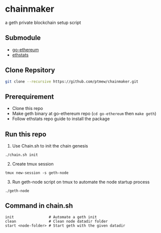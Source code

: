 # chainmaker
a geth private blockchain setup script

## Submodule
- [go-ethereum](https://github.com/ethereum/go-ethereum.git)
- [ethstats](https://github.com/cubedro/eth-netstats)

## Clone Repsitory
```bash
git clone --recursive https://github.com/ptmew/chainmaker.git
```

## Prerequirement
- Clone this repo
- Make geth binary at go-ethereum repo (`cd go-ethereum` then `make geth`)
- Follow ethstats repo guide to install the package

## Run this repo
1. Use Chain.sh to init the chain genesis
```
./chain.sh init
```

2. Create tmux session
```
tmux new-session -s geth-node
```

3. Run geth-node script on tmux to automate the node startup process
```
./geth-node
```

## Command in chain.sh
```
init                # Automate a geth init
clean               # Clean node datadir folder
start <node-folder> # Start geth with the given datadir
```

